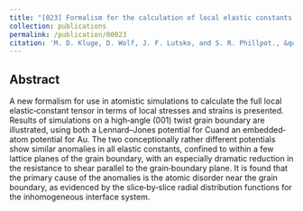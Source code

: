 ```yaml
---
title: "[023] Formalism for the calculation of local elastic constants at grain boundaries by means of atomistic simulation"
collection: publications
permalink: /publication/00023
citation: 'M. D. Kluge, D. Wolf, J. F. Lutsko, and S. R. Phillpot., &quot;Formalism for the calculation of local elastic constants at grain boundaries by means of atomistic simulation&quot;, <i>J. App. Phys.</i>, <strong>67</strong>, 2370 (1990)'
---
```

Abstract
---
A new formalism for use in atomistic simulations to calculate the full local elastic‐constant tensor in terms of local stresses and strains is presented. Results of simulations on a high‐angle (001) twist grain boundary are illustrated, using both a Lennard–Jones potential for Cuand an embedded‐atom potential for Au. The two conceptionally rather different potentials show similar anomalies in all elastic constants, confined to within a few lattice planes of the grain boundary, with an especially dramatic reduction in the resistance to shear parallel to the grain‐boundary plane. It is found that the primary cause of the anomalies is the atomic disorder near the grain boundary, as evidenced by the slice‐by‐slice radial distribution functions for the inhomogeneous interface system.
